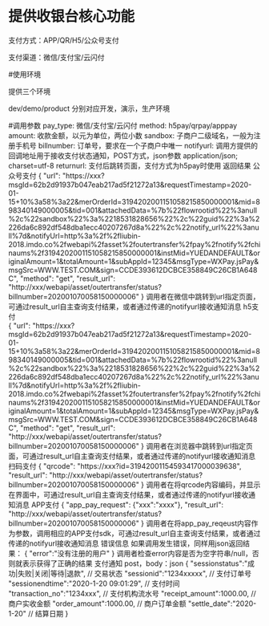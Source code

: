 # 提供收银台核心功能

支付方式：APP/QR/H5/公众号支付

支付渠道：微信/支付宝/云闪付

#使用环境
  
  提供三个环境
  
  dev/demo/product  分别对应开发，演示，生产环境
  
#调用参数
  pay_type: 微信/支付宝/云闪付
  method:   h5pay/qrpay/apppay  
  amount:   收款金额，以元为单位，两位小数
  sandbox:  子商户二级域名，一般为注册手机号
  billnumber: 订单号，要求在一个子商户中唯一
  notifyurl:  调用方提供的回调地址用于接收支付状态通知，POST方式，json参数 application/json; charset=utf-8
  returnurl:  支付后跳转页面，支付方式为h5pay时使用
返回结果
  公众号支付
    {
      "url": "https://xxx?msgId=62b2d91937b047eab217ad5f21272a13&requestTimestamp=2020-01-15+10%3a58%3a22&merOrderId=3194202001151058215850000001&mid=898340149000005&tid=001&attachedData=%7b%22flowrootid%22%3anull%2c%22sandbox%22%3a%2218531828656%22%2c%22guid%22%3a%2226da6c892df548dba1ecc40207267d8a%22%2c%22notify_url%22%3anull%7d&notifyUrl=http%3a%2f%2fliubin-2018.imdo.co%2fwebapi%2fasset%2foutertransfer%2fpay%2fnotify%2fchinaums%2f3194202001151058215850000001&instMid=YUEDANDEFAULT&originalAmount=1&totalAmount=1&subAppId=12345&msgType=WXPay.jsPay&msgSrc=WWW.TEST.COM&sign=CCDE393612DCBCE358849C26CB1A648C",
      "method": "get",
      "result_url": "http://xxx/webapi/asset/outertransfer/status?billnumber=202001070058150000006"
    }
    调用者在微信中跳转到url指定页面，可通过result_url自主查询支付结果，或者通过传递的notifyurl接收通知消息
  h5支付  
    {
      "url": "https://xxx?msgId=62b2d91937b047eab217ad5f21272a13&requestTimestamp=2020-01-15+10%3a58%3a22&merOrderId=3194202001151058215850000001&mid=898340149000005&tid=001&attachedData=%7b%22flowrootid%22%3anull%2c%22sandbox%22%3a%2218531828656%22%2c%22guid%22%3a%2226da6c892df548dba1ecc40207267d8a%22%2c%22notify_url%22%3anull%7d&notifyUrl=http%3a%2f%2fliubin-2018.imdo.co%2fwebapi%2fasset%2foutertransfer%2fpay%2fnotify%2fchinaums%2f3194202001151058215850000001&instMid=YUEDANDEFAULT&originalAmount=1&totalAmount=1&subAppId=12345&msgType=WXPay.jsPay&msgSrc=WWW.TEST.COM&sign=CCDE393612DCBCE358849C26CB1A648C",
      "method": "get",
      "result_url": "http://xxx/webapi/asset/outertransfer/status?billnumber=202001070058150000006"
    }
    调用者在浏览器中跳转到url指定页面，可通过result_url自主查询支付结果，或者通过传递的notifyurl接收通知消息
  扫码支付
    {
      "qrcode": "https://xxx?id=31942001154593417000039638",
      "result_url": "http://xxx/webapi/asset/outertransfer/status?billnumber=202001070058150000006"
    }
    调用者在将qrcode内容编码，并显示在界面中，可通过result_url自主查询支付结果，或者通过传递的notifyurl接收通知消息
  APP支付
    {
    "app_pay_request": {"xxx":"xxxx"},
    "result_url": "http://xxx/webapi/asset/outertransfer/status?billnumber=202001070058150000006"
    }
    调用者在将app_pay_reqeust内容作为参数，调用相应的APP支付sdk，可通过result_url自主查询支付结果，或者通过传递的notifyurl接收通知消息
  错误信息
    如果调用发生错误，同样用json返回结果：
    {
      "error":"没有注册的用户"
    }
    调用者检查error内容是否为空字符串/null，否则就表示获得了正确的结果
  支付通知
    post，body：json
    {
      "sessionstatus":"成功|失败|关闭|等待|退款", // 交易状态
      "sessionid":"1234xxxxx",                  // 支付订单号
      "sessionendtime":"2020-1-20 09:01:29",    // 支付时间
      "transaction_no":"1234xxx",               // 支付机构流水号
      "receipt_amount":1000.00,                 // 商户实收金额
      "order_amount":1000.00,                   // 商户订单金额
      "settle_date":"2020-1-20"                 // 结算日期
    }
   
  
